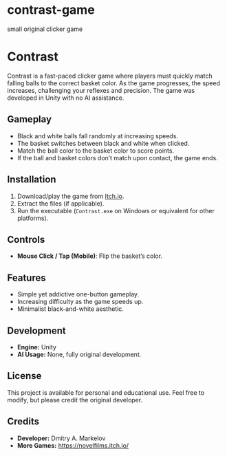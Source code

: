 # contrast-game
small original clicker game

# Contrast

Contrast is a fast-paced clicker game where players must quickly match falling balls to the correct basket color. As the game progresses, the speed increases, challenging your reflexes and precision. The game was developed in Unity with no AI assistance.

## Gameplay
- Black and white balls fall randomly at increasing speeds.
- The basket switches between black and white when clicked.
- Match the ball color to the basket color to score points.
- If the ball and basket colors don’t match upon contact, the game ends.

## Installation
1. Download/play the game from [Itch.io](https://novelfilms.itch.io/contrast).
2. Extract the files (if applicable).
3. Run the executable (`Contrast.exe` on Windows or equivalent for other platforms).

## Controls
- **Mouse Click / Tap (Mobile)**: Flip the basket’s color.

## Features
- Simple yet addictive one-button gameplay.
- Increasing difficulty as the game speeds up.
- Minimalist black-and-white aesthetic.

## Development
- **Engine:** Unity
- **AI Usage:** None, fully original development.

## License
This project is available for personal and educational use. Feel free to modify, but please credit the original developer.

## Credits
- **Developer:** Dmitry A. Markelov
- **More Games:** https://novelfilms.itch.io/

